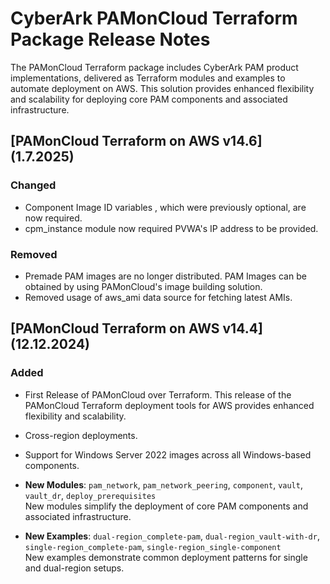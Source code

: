 # CyberArk PAMonCloud Terraform Package Release Notes
The PAMonCloud Terraform package includes CyberArk PAM product implementations, delivered as Terraform modules and examples to automate deployment on AWS. This solution provides enhanced flexibility and scalability for deploying core PAM components and associated infrastructure.

## [PAMonCloud Terraform on AWS v14.6] (1.7.2025)

### Changed
- Component Image ID variables , which were previously optional, are now required.
- cpm_instance module now required PVWA's IP address to be provided.

### Removed
- Premade PAM images are no longer distributed. PAM Images can be obtained by using PAMonCloud's image building solution.
- Removed usage of aws_ami data source for fetching latest AMIs.

## [PAMonCloud Terraform on AWS v14.4] (12.12.2024)

### Added
- First Release of PAMonCloud over Terraform. This release of the PAMonCloud Terraform deployment tools for AWS provides enhanced flexibility and scalability.

- Cross-region deployments.

- Support for Windows Server 2022 images across all Windows-based components.

- **New Modules**: `pam_network`, `pam_network_peering`, `component`, `vault`, `vault_dr`, `deploy_prerequisites`  
New modules simplify the deployment of core PAM components and associated infrastructure.

- **New Examples**: `dual-region_complete-pam`, `dual-region_vault-with-dr`, `single-region_complete-pam`, `single-region_single-component`  
New examples demonstrate common deployment patterns for single and dual-region setups.